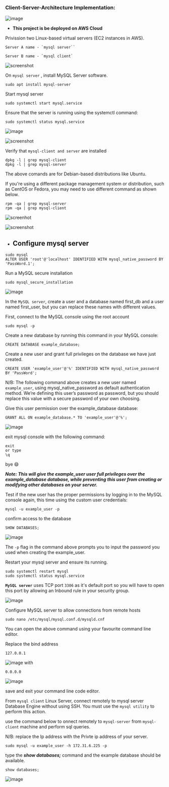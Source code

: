 ### Client-Server-Architecture Implementation:

![image](./screenshot/clientserverarchitecture.png)
- **This project is be deployed on AWS Cloud**

Privission two Linux-based virtual servers (EC2 instances in AWS).

```
Server A name - `mysql server``

Server B name - `mysql client`
```
![screenshot](./screenshot/serverandclient.png)


On `mysql server` , install MySQL Server software.
```
sudo apt install mysql-server
```
Start mysql server
```
sudo systemctl start mysql.service
```
Ensure that the server is running using the systemctl command:
```
sudo systemctl status mysql.service
```
![image](./screenshot/mysqlserver.png)

![screenshot](./screenshot/statusrunning.png)

Verify that `mysql-client and server` are installed

```
dpkg -l | grep mysql-client
dpkg -l | grep mysql-server
```
The above comands are for Debian-based distributions like Ubuntu.

If you're using a different package management system or distribution, such as CentOS or Fedora, you may need to use different command as shown below.

```
rpm -qa | grep mysql-server
rpm -qa | grep mysql-client
```

![screenhot](./screenshot/mysqlclientverified.png)


![screenshot](./screenshot/mysqlserverconfirmed.png)


 - ## **Configure mysql server**

```
sudo mysql
ALTER USER 'root'@'localhost' IDENTIFIED WITH mysql_native_password BY 'PassWord.1';
```
Run a MySQL secure installation
```
sudo mysql_secure_installation
```
![image](./screenshot/mysqldbconfigured.png)

In the `MySQL server`, create a user and a database named first_db and a user named first_user, but you can replace these names with different values.

First, connect to the MySQL console using the root account
```
sudo mysql -p
```

Create a new database by running this command in your MySQL console:
```
CREATE DATABASE example_database;
```

Create a new user and grant full privileges on the database we have just created.
```
CREATE USER 'example_user'@'%' IDENTIFIED WITH mysql_native_password BY 'PassWord';
```

N/B: The following command above creates a new user named `example_user`, using mysql_native_password as default authentication method. We’re defining this user’s password as password, but you should replace this value with a secure password of your own choosing.

Give this user permission over the example_database database:
```
GRANT ALL ON example_database.* TO 'example_user'@'%';
```

![image](./screenshot/configuredmysqluser.png)

exit mysql console with the following command:
```
exit
or type
\q
```
bye 😄

***Note: This will give the example_user user full privileges over the example_database database, while preventing this user from creating or modifying other databases on your server.***

Test if the new user has the proper permissions by logging in to the MySQL console again, this time using the custom user credentials:
```
mysql -u example_user -p
```
confirm access to the database

```
SHOW DATABASES;
```
![image](./screenshot/configfinished.png)

The `-p` flag in the command above prompts you to input the password you used when creating the example_user. 

Restart your mysql server and ensure its running.
```
sudo systemctl restart mysql
sudo systemctl status mysql.service
```

**`MySQL server`** uses TCP port `3306` as it's default port so you will have to open this port by allowing an Inbound rule in your security group.

![image](./screenshot/mysql-server-port.png)

Configure MySQL server to allow connections from remote hosts

```
sudo nano /etc/mysql/mysql.conf.d/mysqld.cnf
```
You can open the above command using your favourite command line editor.

Replace the bind address

```
127.0.0.1 
```
![image](./screenshot/bindadress.png)
with
```
0.0.0.0
```
![image](./screenshot/bindaddressedited.png)

save and exit your command line code editor.

From `mysql client` Linux Server, connect remotely to mysql server Database Engine without using SSH. You must use the `mysql utility` to perform this action.

use the command below to onnect remotely to `mysql-server` from `mysql-client` machine and perform sql queries.

N/B: replace the Ip address with the Privte ip address of your server.
```
sudo mysql -u example_user -h 172.31.6.225 -p
```

type the ***show databases;*** command and the example database should be available.
```
show databases;
```

![image](./screenshot/completed.png)


